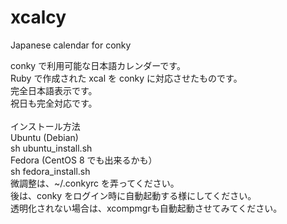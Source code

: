 # xcalcy
Japanese calendar for conky

conky で利用可能な日本語カレンダーです。<br/>
Ruby で作成された xcal を conky に対応させたものです。<br/>
完全日本語表示です。<br/>
祝日も完全対応です。<br/>
<br/>
インストール方法<br/>
Ubuntu (Debian)<br/>
sh ubuntu_install.sh<br/>
Fedora (CentOS 8 でも出来るかも）<br/>
sh fedora_install.sh<br/>
微調整は、~/.conkyrc を弄ってください。<br/>
後は、conky をログイン時に自動起動する様にしてください。<br/>
透明化されない場合は、xcompmgrも自動起動させてみてください。<br/>

